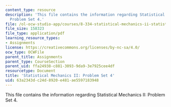 ```yaml
---
content_type: resource
description: 'This file contains the information regarding Statistical Mechanics II:
  Problem Set 4.'
file: /ol-ocw-studio-app/courses/8-334-statistical-mechanics-ii-statistical-physics-of-fields-spring-2014/63a2343dc24d8920e481ae5597183948_MIT8_334S14_pset4.pdf
file_size: 158323
file_type: application/pdf
learning_resource_types:
- Assignments
license: https://creativecommons.org/licenses/by-nc-sa/4.0/
ocw_type: OCWFile
parent_title: Assignments
parent_type: CourseSection
parent_uid: ffa24938-c881-3093-9da9-3e7925cee4df
resourcetype: Document
title: 'Statistical Mechanics II: Problem Set 4'
uid: 63a2343d-c24d-8920-e481-ae5597183948
---
```

This file contains the information regarding Statistical Mechanics II: Problem Set 4.